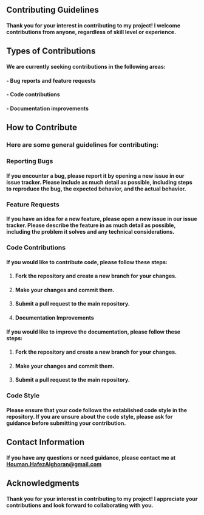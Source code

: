 ## **Contributing Guidelines**


#### Thank you for your interest in contributing to my project! I welcome contributions from anyone, regardless of skill level or experience.


## **Types of Contributions**

#### We are currently seeking contributions in the following areas:


#### - Bug reports and feature requests
#### - Code contributions
#### - Documentation improvements


## **How to Contribute**

### Here are some general guidelines for contributing:

### **Reporting Bugs**

#### If you encounter a bug, please report it by opening a new issue in our issue tracker. Please include as much detail as possible, including steps to reproduce the bug, the expected behavior, and the actual behavior.

### **Feature Requests**

#### If you have an idea for a new feature, please open a new issue in our issue tracker. Please describe the feature in as much detail as possible, including the problem it solves and any technical considerations.

### **Code Contributions**

#### If you would like to contribute code, please follow these steps:

1. ####   Fork the repository and create a new branch for your changes.
2. ####  Make your changes and commit them.
3. ####  Submit a pull request to the main repository.
4. ####  Documentation Improvements

#### If you would like to improve the documentation, please follow these steps:

1. ####  Fork the repository and create a new branch for your changes.
2. ####  Make your changes and commit them.
3. ####  Submit a pull request to the main repository.

### **Code Style**

#### Please ensure that your code follows the established code style in the repository. If you are unsure about the code style, please ask for guidance before submitting your contribution.

## **Contact Information**

#### If you have any questions or need guidance, please contact me at Houman.HafezAlghoran@gmail.com

## **Acknowledgments**

#### Thank you for your interest in contributing to my project! I appreciate your contributions and look forward to collaborating with you.
